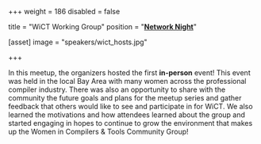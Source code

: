 +++
weight = 186
disabled = false

title = "WiCT Working Group"
position = "[**Network Night**](https://www.meetup.com/llvm_wict/events/287861208?utm_medium=referral&utm_campaign=share-btn_savedevents_share_modal&utm_source=link)"

[asset]
  image = "speakers/wict_hosts.jpg"

+++

In this meetup, the organizers hosted the first **in-person** event! This event was held in the local Bay Area with many women across the professional compiler industry. There was also an opportunity to share with the community the future goals and plans for the meetup series and gather feedback that others would like to see and participate in for WiCT. We also learned the motivations and how attendees learned about the group and started engaging in hopes to continue to grow the environment that makes up the Women in Compilers & Tools Community Group!
